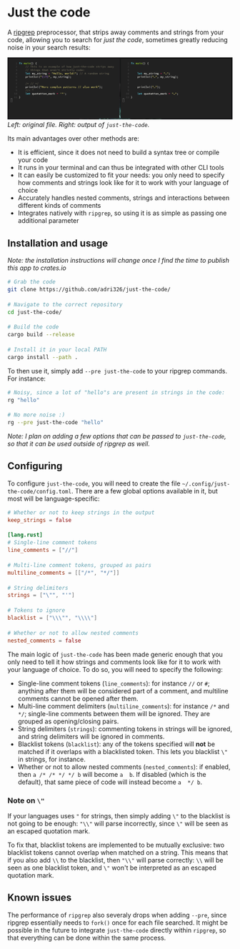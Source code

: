 # Just the code

A [ripgrep](https://github.com/BurntSushi/ripgrep) preprocessor, that strips away comments and strings from your code,
allowing you to search for *just the code*, sometimes greatly reducing noise in your search results:

![Example output of just-the-code](./assets/output-example.png)
*Left: original file. Right: output of `just-the-code`.*

Its main advantages over other methods are:

- It is efficient, since it does not need to build a syntax tree or compile your code
- It runs in your terminal and can thus be integrated with other CLI tools
- It can easily be customized to fit your needs: you only need to specify how comments and strings look like for it to work with your language of choice
- Accurately handles nested comments, strings and interactions between different kinds of comments
- Integrates natively with `ripgrep`, so using it is as simple as passing one additional parameter

## Installation and usage

*Note: the installation instructions will change once I find the time to publish this app to crates.io*

```sh
# Grab the code
git clone https://github.com/adri326/just-the-code/

# Navigate to the correct repository
cd just-the-code/

# Build the code
cargo build --release

# Install it in your local PATH
cargo install --path .
```

To then use it, simply add `--pre just-the-code` to your ripgrep commands. For instance:

```sh
# Noisy, since a lot of "hello"s are present in strings in the code:
rg "hello"

# No more noise :)
rg --pre just-the-code "hello"
```

*Note: I plan on adding a few options that can be passed to `just-the-code`, so that it can be used outside of ripgrep as well.*

## Configuring

To configure `just-the-code`, you will need to create the file `~/.config/just-the-code/config.toml`.
There are a few global options available in it, but most will be language-specific:

```toml
# Whether or not to keep strings in the output
keep_strings = false

[lang.rust]
# Single-line comment tokens
line_comments = ["//"]

# Multi-line comment tokens, grouped as pairs
multiline_comments = [["/*", "*/"]]

# String delimiters
strings = ["\"", "'"]

# Tokens to ignore
blacklist = ["\\\"", "\\\\"]

# Whether or not to allow nested comments
nested_comments = false
```

The main logic of `just-the-code` has been made generic enough that you only need to tell it how strings and comments
look like for it to work with your language of choice. To do so, you will need to specify the following:

- Single-line comment tokens (`line_comments`): for instance `//` or `#`; anything after them will be considered part of a comment,
and multiline comments cannot be opened after them.
- Multi-line comment delimiters (`multiline_comments`): for instance `/*` and `*/`;
single-line comments between them will be ignored. They are grouped as opening/closing pairs.
- String delimiters (`strings`): commenting tokens in strings will be ignored, and string delimiters will be ignored in comments.
- Blacklist tokens (`blacklist`): any of the tokens specified will **not** be matched if it overlaps with a blacklisted token.
This lets you blacklist `\"` in strings, for instance.
- Whether or not to allow nested comments (`nested_comments`): if enabled, then `a /* /* */ */ b` will become `a  b`.
If disabled (which is the default), that same piece of code will instead become `a  */ b`.

### Note on `\"`

If your languages uses `"` for strings, then simply adding `\"` to the blacklist is not going to be enough:
`"\\"` will parse incorrectly, since `\"` will be seen as an escaped quotation mark.

To fix that, blacklist tokens are implemented to be mutually exclusive: two blacklist tokens cannot overlap when matched on a string.
This means that if you also add `\\` to the blacklist, then `"\\"` will parse correctly:
`\\` will be seen as one blacklist token, and `\"` won't be interpreted as an escaped quotation mark.

## Known issues

The performance of `ripgrep` also severaly drops when adding `--pre`, since ripgrep essentially needs to `fork()` once for each file searched.
It might be possible in the future to integrate `just-the-code` directly within `ripgrep`, so that everything can be done within the same process.
